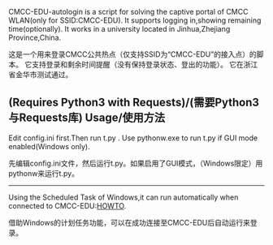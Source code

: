 CMCC-EDU-autologin is a script for solving the captive portal of CMCC WLAN(only for SSID:CMCC-EDU).
It supports logging in,showing remaining time(optionally).
It works in a university located in Jinhua,Zhejiang Province,China.

这是一个用来登录CMCC公共热点（仅支持SSID为“CMCC-EDU”的接入点）的脚本。
它支持登录和剩余时间提醒（没有保持登录状态、登出的功能）。
它在浙江省金华市测试通过。

**(Requires Python3 with Requests)/(需要Python3与Requests库)**
Usage/使用方法
----
Edit config.ini first.Then run t.py .
Use pythonw.exe to run t.py if GUI mode enabled(Windows only).

先编辑config.ini文件，然后运行t.py。如果启用了GUI模式，（Windows限定）用pythonw来运行t.py。


----
Using the Scheduled Task of Windows,it can run automatically when connected to CMCC-EDU:[HOWTO](http://superuser.com/questions/262799/how-to-launch-a-command-on-network-connection-disconnection).


借助Windows的计划任务功能，可以在成功连接至CMCC-EDU后自动运行来登录。